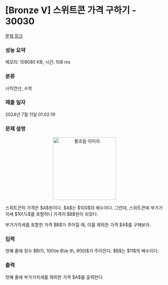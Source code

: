 # [Bronze V] 스위트콘 가격 구하기 - 30030 

[문제 링크](https://www.acmicpc.net/problem/30030) 

### 성능 요약

메모리: 108080 KB, 시간: 108 ms

### 분류

사칙연산, 수학

### 제출 일자

2024년 7월 11일 01:02:19

### 문제 설명

<p style="text-align: center;"><img alt="통조림 이미지" src="" width="200px"></p>

<p>스위트콘의 가격은 $A$원이다. $A$는 $100$의 배수이다. 그런데, 스위트콘에 부가가치세 $10\%$를 포함하니 가격이 $B$원이 되었다.</p>

<p>부가가치세를 포함한 가격 $B$가 주어질 때, 이를 제외한 가격 $A$를 구해보자.</p>

### 입력 

 <p>첫째 줄에 정수 $B(1\, 100\le B\le 9\, 900)$가 주어진다. $B$는 $11$의 배수이다.</p>

### 출력 

 <p>첫째 줄에 부가가치세를 제외한 가격 $A$를 출력한다.</p>

